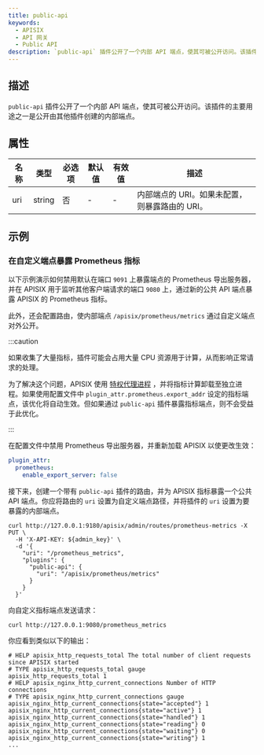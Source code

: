 ```yaml
---
title: public-api
keywords:
  - APISIX
  - API 网关
  - Public API
description: `public-api` 插件公开了一个内部 API 端点，使其可被公开访问。该插件的主要用途之一是公开由其他插件创建的内部端点。
---
```


<!--
#
# Licensed to the Apache Software Foundation (ASF) under one or more
# contributor license agreements.  See the NOTICE file distributed with
# this work for additional information regarding copyright ownership.
# The ASF licenses this file to You under the Apache License, Version 2.0
# (the "License"); you may not use this file except in compliance with
# the License.  You may obtain a copy of the License at
#
#     http://www.apache.org/licenses/LICENSE-2.0
#
# Unless required by applicable law or agreed to in writing, software
# distributed under the License is distributed on an "AS IS" BASIS,
# WITHOUT WARRANTIES OR CONDITIONS OF ANY KIND, either express or implied.
# See the License for the specific language governing permissions and
# limitations under the License.
#
-->

<head>
  <link rel="canonical" href="https://docs.api7.ai/hub/public-api" />
</head>

## 描述

`public-api` 插件公开了一个内部 API 端点，使其可被公开访问。该插件的主要用途之一是公开由其他插件创建的内部端点。

## 属性

| 名称  | 类型   | 必选项 | 默认值 | 有效值 | 描述 |
|------|--------|-------|-------|------|------|
| uri  | string | 否    | -  | -  | 内部端点的 URI。如果未配置，则暴露路由的 URI。|

## 示例

### 在自定义端点暴露 Prometheus 指标

以下示例演示如何禁用默认在端口 `9091` 上暴露端点的 Prometheus 导出服务器，并在 APISIX 用于监听其他客户端请求的端口 `9080` 上，通过新的公共 API 端点暴露 APISIX 的 Prometheus 指标。

此外，还会配置路由，使内部端点 `/apisix/prometheus/metrics` 通过自定义端点对外公开。

:::caution

如果收集了大量指标，插件可能会占用大量 CPU 资源用于计算，从而影响正常请求的处理。

为了解决这个问题，APISIX 使用 [特权代理进程](https://github.com/openresty/lua-resty-core/blob/master/lib/ngx/process.md#enable_privileged_agent) ，并将指标计算卸载至独立进程。如果使用配置文件中 `plugin_attr.prometheus.export_addr` 设定的指标端点，该优化将自动生效。但如果通过 `public-api` 插件暴露指标端点，则不会受益于此优化。

:::

在配置文件中禁用 Prometheus 导出服务器，并重新加载 APISIX 以使更改生效：

```yaml
plugin_attr:
  prometheus:
    enable_export_server: false
```

接下来，创建一个带有 `public-api` 插件的路由，并为 APISIX 指标暴露一个公共 API 端点。你应将路由的 `uri` 设置为自定义端点路径，并将插件的 `uri` 设置为要暴露的内部端点。

```shell
curl http://127.0.0.1:9180/apisix/admin/routes/prometheus-metrics -X PUT \
  -H 'X-API-KEY: ${admin_key}' \
  -d '{
    "uri": "/prometheus_metrics",
    "plugins": {
      "public-api": {
        "uri": "/apisix/prometheus/metrics"
      }
    }
  }'
```

向自定义指标端点发送请求：

```shell
curl http://127.0.0.1:9080/prometheus_metrics
```

你应看到类似以下的输出：

```text
# HELP apisix_http_requests_total The total number of client requests since APISIX started
# TYPE apisix_http_requests_total gauge
apisix_http_requests_total 1
# HELP apisix_nginx_http_current_connections Number of HTTP connections
# TYPE apisix_nginx_http_current_connections gauge
apisix_nginx_http_current_connections{state="accepted"} 1
apisix_nginx_http_current_connections{state="active"} 1
apisix_nginx_http_current_connections{state="handled"} 1
apisix_nginx_http_current_connections{state="reading"} 0
apisix_nginx_http_current_connections{state="waiting"} 0
apisix_nginx_http_current_connections{state="writing"} 1
...
```
